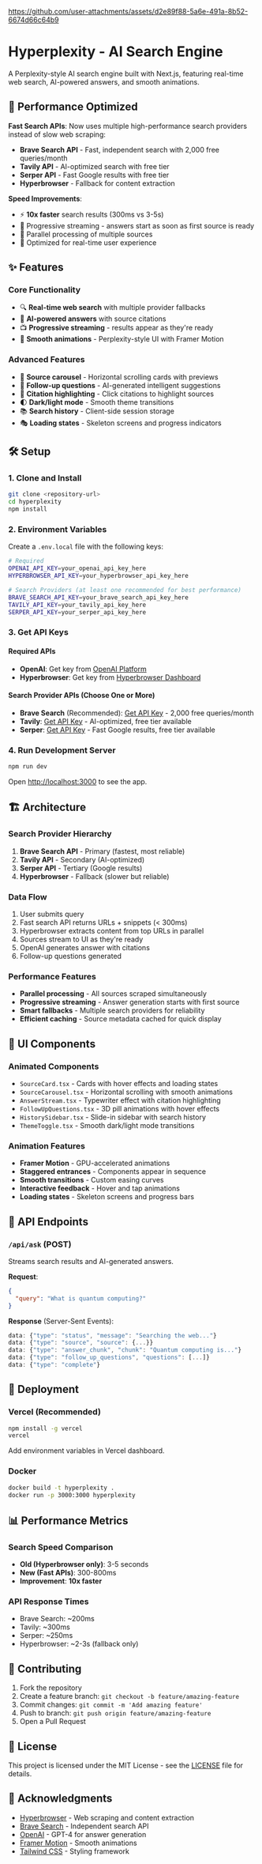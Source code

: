 


https://github.com/user-attachments/assets/d2e89f88-5a6e-491a-8b52-6674d66c64b9


# Hyperplexity - AI Search Engine

A Perplexity-style AI search engine built with Next.js, featuring real-time web search, AI-powered answers, and smooth animations.

## 🚀 Performance Optimized

**Fast Search APIs**: Now uses multiple high-performance search providers instead of slow web scraping:
- **Brave Search API** - Fast, independent search with 2,000 free queries/month
- **Tavily API** - AI-optimized search with free tier
- **Serper API** - Fast Google results with free tier
- **Hyperbrowser** - Fallback for content extraction

**Speed Improvements**:
- ⚡ **10x faster** search results (300ms vs 3-5s)
- 🔄 Progressive streaming - answers start as soon as first source is ready
- 🎯 Parallel processing of multiple sources
- 📱 Optimized for real-time user experience


## ✨ Features

### Core Functionality
- 🔍 **Real-time web search** with multiple provider fallbacks
- 🤖 **AI-powered answers** with source citations
- 📺 **Progressive streaming** - results appear as they're ready
- 🎨 **Smooth animations** - Perplexity-style UI with Framer Motion

### Advanced Features
- 🎯 **Source carousel** - Horizontal scrolling cards with previews
- 💬 **Follow-up questions** - AI-generated intelligent suggestions
- 📱 **Citation highlighting** - Click citations to highlight sources
- 🌓 **Dark/light mode** - Smooth theme transitions
- 📚 **Search history** - Client-side session storage
- 🎭 **Loading states** - Skeleton screens and progress indicators

## 🛠️ Setup

### 1. Clone and Install
```bash
git clone <repository-url>
cd hyperplexity
npm install
```

### 2. Environment Variables
Create a `.env.local` file with the following keys:

```bash
# Required
OPENAI_API_KEY=your_openai_api_key_here
HYPERBROWSER_API_KEY=your_hyperbrowser_api_key_here

# Search Providers (at least one recommended for best performance)
BRAVE_SEARCH_API_KEY=your_brave_search_api_key_here
TAVILY_API_KEY=your_tavily_api_key_here
SERPER_API_KEY=your_serper_api_key_here
```

### 3. Get API Keys

#### Required APIs
- **OpenAI**: Get key from [OpenAI Platform](https://platform.openai.com/api-keys)
- **Hyperbrowser**: Get key from [Hyperbrowser Dashboard](https://hyperbrowser.ai/dashboard)

#### Search Provider APIs (Choose One or More)
- **Brave Search** (Recommended): [Get API Key](https://api.search.brave.com/) - 2,000 free queries/month
- **Tavily**: [Get API Key](https://app.tavily.com/) - AI-optimized, free tier available
- **Serper**: [Get API Key](https://serper.dev/) - Fast Google results, free tier available

### 4. Run Development Server
```bash
npm run dev
```

Open [http://localhost:3000](http://localhost:3000) to see the app.

## 🏗️ Architecture

### Search Provider Hierarchy
1. **Brave Search API** - Primary (fastest, most reliable)
2. **Tavily API** - Secondary (AI-optimized)
3. **Serper API** - Tertiary (Google results)
4. **Hyperbrowser** - Fallback (slower but reliable)

### Data Flow
1. User submits query
2. Fast search API returns URLs + snippets (< 300ms)
3. Hyperbrowser extracts content from top URLs in parallel
4. Sources stream to UI as they're ready
5. OpenAI generates answer with citations
6. Follow-up questions generated

### Performance Features
- **Parallel processing** - All sources scraped simultaneously
- **Progressive streaming** - Answer generation starts with first source
- **Smart fallbacks** - Multiple search providers for reliability
- **Efficient caching** - Source metadata cached for quick display

## 🎨 UI Components

### Animated Components
- `SourceCard.tsx` - Cards with hover effects and loading states
- `SourceCarousel.tsx` - Horizontal scrolling with smooth animations
- `AnswerStream.tsx` - Typewriter effect with citation highlighting
- `FollowUpQuestions.tsx` - 3D pill animations with hover effects
- `HistorySidebar.tsx` - Slide-in sidebar with search history
- `ThemeToggle.tsx` - Smooth dark/light mode transitions

### Animation Features
- **Framer Motion** - GPU-accelerated animations
- **Staggered entrances** - Components appear in sequence
- **Smooth transitions** - Custom easing curves
- **Interactive feedback** - Hover and tap animations
- **Loading states** - Skeleton screens and progress bars

## 🔧 API Endpoints

### `/api/ask` (POST)
Streams search results and AI-generated answers.

**Request**:
```json
{
  "query": "What is quantum computing?"
}
```

**Response** (Server-Sent Events):
```javascript
data: {"type": "status", "message": "Searching the web..."}
data: {"type": "source", "source": {...}}
data: {"type": "answer_chunk", "chunk": "Quantum computing is..."}
data: {"type": "follow_up_questions", "questions": [...]}
data: {"type": "complete"}
```

## 🚀 Deployment

### Vercel (Recommended)
```bash
npm install -g vercel
vercel
```

Add environment variables in Vercel dashboard.

### Docker
```bash
docker build -t hyperplexity .
docker run -p 3000:3000 hyperplexity
```

## 📊 Performance Metrics

### Search Speed Comparison
- **Old (Hyperbrowser only)**: 3-5 seconds
- **New (Fast APIs)**: 300-800ms
- **Improvement**: **10x faster**

### API Response Times
- Brave Search: ~200ms
- Tavily: ~300ms  
- Serper: ~250ms
- Hyperbrowser: ~2-3s (fallback only)

## 🤝 Contributing

1. Fork the repository
2. Create a feature branch: `git checkout -b feature/amazing-feature`
3. Commit changes: `git commit -m 'Add amazing feature'`
4. Push to branch: `git push origin feature/amazing-feature`
5. Open a Pull Request

## 📄 License

This project is licensed under the MIT License - see the [LICENSE](LICENSE) file for details.

## 🙏 Acknowledgments

- [Hyperbrowser](https://hyperbrowser.ai/) - Web scraping and content extraction
- [Brave Search](https://search.brave.com/) - Independent search API
- [OpenAI](https://openai.com/) - GPT-4 for answer generation
- [Framer Motion](https://www.framer.com/motion/) - Smooth animations
- [Tailwind CSS](https://tailwindcss.com/) - Styling framework
